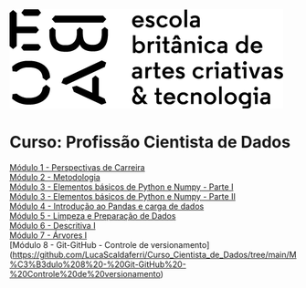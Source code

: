 <img src="https://github.com/LucaScaldaferri/Curso_Cientista_de_Dados/blob/main/logo_ebac.png" alt="ebac-logo">

# Curso: Profissão Cientista de Dados

[Módulo 1 - Perspectivas de Carreira](https://github.com/LucaScaldaferri/Curso_Cientista_de_Dados/tree/main/M%C3%B3dulo%201%20-%20Perspectivas%20de%20Carreira)<br>
[Módulo 2 - Metodologia](https://github.com/LucaScaldaferri/Curso_Cientista_de_Dados/tree/main/M%C3%B3dulo%202%20-%20Metodologia)<br>
[Módulo 3 - Elementos básicos de Python e Numpy - Parte I](https://github.com/LucaScaldaferri/Curso_Cientista_de_Dados/tree/main/M%C3%B3dulo%203%20-%20Elementos%20b%C3%A1sicos%20de%20Python%20e%20Numpy%20-%20Parte%20I)<br>
[Módulo 3 - Elementos básicos de Python e Numpy - Parte II](https://github.com/LucaScaldaferri/Curso_Cientista_de_Dados/tree/main/M%C3%B3dulo%203%20-%20Elementos%20b%C3%A1sicos%20de%20Python%20e%20Numpy%20-%20Parte%20II)<br>
[Módulo 4 - Introdução ao Pandas e carga de dados](https://github.com/LucaScaldaferri/Curso_Cientista_de_Dados/tree/main/M%C3%B3dulo%204%20-%20Introdu%C3%A7%C3%A3o%20ao%20Pandas%20e%20carga%20de%20dados)<br>
[Módulo 5 - Limpeza e Preparação de Dados](https://github.com/LucaScaldaferri/Curso_Cientista_de_Dados/tree/main/M%C3%B3dulo%205%20-%20Limpeza%20e%20Prepara%C3%A7%C3%A3o%20de%20Dados/Exerc%C3%ADcio%201)<br>
[Módulo 6 - Descritiva I](https://github.com/LucaScaldaferri/Curso_Cientista_de_Dados/tree/main/M%C3%B3dulo%206%20-%20Descritiva%20I)<br>
[Módulo 7 - Árvores I](https://github.com/LucaScaldaferri/Curso_Cientista_de_Dados/tree/main/M%C3%B3dulo%207%20-%20%C3%81rvores%20I)<br>
[Módulo 8 - Git-GitHub - Controle de versionamento] (https://github.com/LucaScaldaferri/Curso_Cientista_de_Dados/tree/main/M%C3%B3dulo%208%20-%20Git-GitHub%20-%20Controle%20de%20versionamento)<br>

